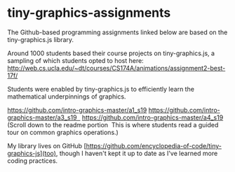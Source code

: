 # tiny-graphics-assignments

The Github-based programming assignments linked below are based on the tiny-graphics.js library.  

Around 1000 students based their course projects on tiny-graphics.js, a sampling of which students opted to host here:
http://web.cs.ucla.edu/~dt/courses/CS174A/animations/assignment2-best-17f/

Students were enabled by tiny-graphics.js to efficiently learn the mathematical underpinnings of graphics.

https://github.com/intro-graphics-master/a1_s19
https://github.com/intro-graphics-master/a3_s19  
https://github.com/intro-graphics-master/a4_s19
(Scroll down to the readme portion  This is where students read a guided tour on common graphics operations.)

My library lives on GitHub [https://github.com/encyclopedia-of-code/tiny-graphics-js](too), though I haven't kept it up to date as I've learned more coding practices.
